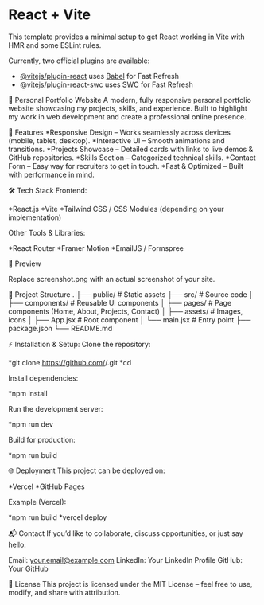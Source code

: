 # React + Vite

This template provides a minimal setup to get React working in Vite with HMR and some ESLint rules.

Currently, two official plugins are available:

- [@vitejs/plugin-react](https://github.com/vitejs/vite-plugin-react/blob/main/packages/plugin-react/README.md) uses [Babel](https://babeljs.io/) for Fast Refresh
- [@vitejs/plugin-react-swc](https://github.com/vitejs/vite-plugin-react-swc) uses [SWC](https://swc.rs/) for Fast Refresh

🌟 Personal Portfolio Website
A modern, fully responsive personal portfolio website showcasing my projects, skills, and experience.
Built to highlight my work in web development and create a professional online presence.

🚀 Features
*Responsive Design – Works seamlessly across devices (mobile, tablet, desktop).
*Interactive UI – Smooth animations and transitions.
*Projects Showcase – Detailed cards with links to live demos & GitHub repositories.
*Skills Section – Categorized technical skills.
*Contact Form – Easy way for recruiters to get in touch.
*Fast & Optimized – Built with performance in mind.

🛠 Tech Stack
Frontend:

*React.js
*Vite
*Tailwind CSS / CSS Modules (depending on your implementation)

Other Tools & Libraries:

*React Router
*Framer Motion 
*EmailJS / Formspree 

📸 Preview

Replace screenshot.png with an actual screenshot of your site.

📂 Project Structure
.
├── public/             # Static assets
├── src/                # Source code
│   ├── components/     # Reusable UI components
│   ├── pages/          # Page components (Home, About, Projects, Contact)
│   ├── assets/         # Images, icons
│   ├── App.jsx         # Root component
│   └── main.jsx        # Entry point
├── package.json
└── README.md

⚡ Installation & Setup:
Clone the repository:

*git clone https://github.com/<your-username>/<your-repo-name>.git
*cd <your-repo-name>


Install dependencies:

*npm install


Run the development server:

*npm run dev


Build for production:

*npm run build


🌐 Deployment
This project can be deployed on:

*Vercel
*GitHub Pages

Example (Vercel):

*npm run build
*vercel deploy

📬 Contact
If you’d like to collaborate, discuss opportunities, or just say hello:

Email: your.email@example.com
LinkedIn: Your LinkedIn Profile
GitHub: Your GitHub

📜 License
This project is licensed under the MIT License – feel free to use, modify, and share with attribution.
